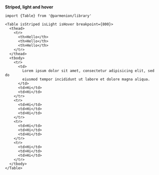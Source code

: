 **Striped, light and hover**

    import {Table} from '@parmenion/library'

    <Table isStriped isLight isHover breakpoint={800}>
      <thead>
        <tr>
          <th>Hello</th>
          <th>Hello</th>
          <th>Hello</th>
        </tr>
      </thead>
      <tbody>
        <tr>
          <td>
            Lorem ipsum dolor sit amet, consectetur adipisicing elit, sed do
            eiusmod tempor incididunt ut labore et dolore magna aliqua.
          </td>
          <td>Hi</td>
          <td>Hi</td>
        </tr>
        <tr>
          <td>Hi</td>
          <td>Hi</td>
          <td>Hi</td>
        </tr>
        <tr>
          <td>Hi</td>
          <td>Hi</td>
          <td>Hi</td>
        </tr>
        <tr>
          <td>Hi</td>
          <td>Hi</td>
          <td>Hi</td>
        </tr>
      </tbody>
    </Table>
